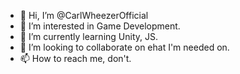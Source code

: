- 👋 Hi, I’m @CarlWheezerOfficial
- 👀 I’m interested in Game Development.
- 🌱 I’m currently learning Unity, JS.
- 💞️ I’m looking to collaborate on ehat I'm needed on.
- 📫 How to reach me, don't.

<!---
CarlWheezerOfficial/CarlWheezerOfficial is a ✨ special ✨ repository because its `README.md` (this file) appears on your GitHub profile.
You can click the Preview link to take a look at your changes.
--->
